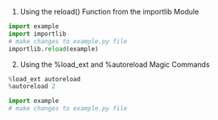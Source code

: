 1. Using the reload() Function from the importlib Module
```python
import example
import importlib
# make changes to example.py file
importlib.reload(example)
```

2. Using the %load_ext and %autoreload Magic Commands
```python
%load_ext autoreload
%autoreload 2

import example
# make changes to example.py file
```
